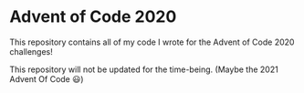 # Advent of Code 2020

This repository contains all of my code I wrote for the Advent of Code 2020 challenges!

This repository will not be updated for the time-being. (Maybe the 2021 Advent Of Code 😃)
